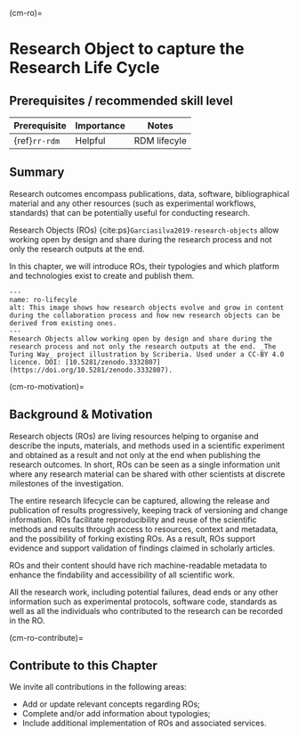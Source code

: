 (cm-ro)=
# Research Object to capture the Research Life Cycle

## Prerequisites / recommended skill level
| Prerequisite |  Importance  | Notes        |
| ---------------- |------------------ |--------------|
| {ref}`rr-rdm` | Helpful | RDM lifecyle |

## Summary
Research outcomes encompass publications, data, software, bibliographical material and any other resources (such as experimental workflows, standards) that can be potentially useful for conducting research.

Research Objects (ROs) {cite:ps}`Garciasilva2019-research-objects` allow working open by design and share during the research process and not only the research outputs at the end.

In this chapter, we will introduce ROs, their typologies and which platform and technologies exist to create and publish them.

```{figure} ../figures/research-object.jpg
---
name: ro-lifecyle
alt: This image shows how research objects evolve and grow in content during the collaboration process and how new research objects can be derived from existing ones.
---
Research Objects allow working open by design and share during the research process and not only the research outputs at the end. _The Turing Way_ project illustration by Scriberia. Used under a CC-BY 4.0 licence. DOI: [10.5281/zenodo.3332807](https://doi.org/10.5281/zenodo.3332807).
```

(cm-ro-motivation)=
## Background & Motivation
Research objects (ROs) are living resources helping to organise and describe the inputs, materials, and methods used in a scientific experiment and obtained as a result and not only at the end when publishing the research outcomes. In short, ROs can be seen as a single information unit where any research material can be shared with other scientists at discrete milestones of the investigation. 

The entire research lifecycle can be captured, allowing the release and publication of results progressively, keeping track of versioning and change information. ROs facilitate reproducibility and reuse of the scientific methods and results through access to resources, context and metadata, and the possibility of forking existing ROs. As a result, ROs support evidence and support validation of findings claimed in scholarly articles.

ROs and their content should have rich machine-readable metadata to enhance the findability and accessibility of all scientific work. 

All the research work, including potential failures, dead ends or any other information such as experimental protocols, software code, standards as well as all the individuals who contributed to the research can be recorded in the RO. 

(cm-ro-contribute)=
## Contribute to this Chapter
We invite all contributions in the following areas:
- Add or update relevant concepts regarding ROs;
- Complete and/or add information about typologies;
- Include additional implementation of ROs and associated services.
